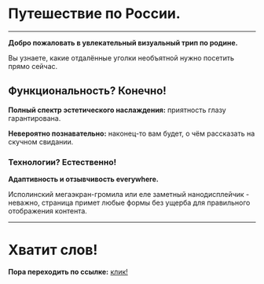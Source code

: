 # Путешествие по России.

***

**Добро пожаловать в увлекательный визуальный трип по родине.**

Вы узнаете, какие отдалённые уголки необъятной нужно посетить прямо сейчас.

## Функциональность? Конечно!

**Полный спектр эстетического наслаждения:** приятность глазу гарантирована.

**Невероятно познавательно:** наконец-то вам будет, о чём рассказать на скучном свидании.

### Технологии? Естественно! 

**Адаптивность и отзывчивость everywhere.**

Исполинский мегаэкран-громила или еле заметный нанодисплейчик - неважно, страница примет любые формы без ущерба для правильного отображения контента.

***

# Хватит слов!

**Пора переходить по ссылке:** [клик!](https://maximkaschitskiy.github.io/russian-travel/)
